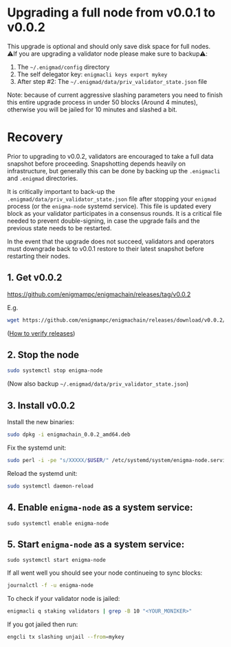# Upgrading a full node from v0.0.1 to v0.0.2

This upgrade is optional and should only save disk space for full nodes.  
:warning:If you are upgrading a validator node please make sure to backup:warning::

1. The `~/.enigmad/config` directory
2. The self delegator key: `enigmacli keys export mykey`
3. After step #2: The `~/.enigmad/data/priv_validator_state.json` file

Note: because of current aggressive slashing parameters you need to finish this entire upgrade process in under 50 blocks (Around 4 minutes), otherwise you will be jailed for 10 minutes and slashed a bit.

# Recovery

Prior to upgrading to v0.0.2, validators are encouraged to take a full data snapshot before proceeding. Snapshotting depends heavily on infrastructure, but generally this can be done by backing up the `.enigmacli` and `.enigmad` directories.

It is critically important to back-up the `.enigmad/data/priv_validator_state.json` file after stopping your `enigmad` process (or the `enigma-node` systemd service). This file is updated every block as your validator participates in a consensus rounds. It is a critical file needed to prevent double-signing, in case the upgrade fails and the previous state needs to be restarted.

In the event that the upgrade does not succeed, validators and operators must downgrade back to v0.0.1 restore to their latest snapshot before restarting their nodes.

## 1. Get v0.0.2

https://github.com/enigmampc/enigmachain/releases/tag/v0.0.2

E.g.

```bash
wget https://github.com/enigmampc/enigmachain/releases/download/v0.0.2/enigmachain_0.0.2_amd64.deb
```

([How to verify releases](/docs/verify-releases.md))

## 2. Stop the node

```bash
sudo systemctl stop enigma-node
```

(Now also backup `~/.enigmad/data/priv_validator_state.json`)

## 3. Install v0.0.2

Install the new binaries:

```bash
sudo dpkg -i enigmachain_0.0.2_amd64.deb
```

Fix the systemd unit:

```bash
sudo perl -i -pe "s/XXXXX/$USER/" /etc/systemd/system/enigma-node.service
```

Reload the systemd unit:

```bash
sudo systemctl daemon-reload
```

## 4. Enable `enigma-node` as a system service:

```
sudo systemctl enable enigma-node
```

## 5. Start `enigma-node` as a system service:

```
sudo systemctl start enigma-node
```

If all went well you should see your node continueing to sync blocks:

```bash
journalctl -f -u enigma-node
```

To check if your validator node is jailed:

```bash
enigmacli q staking validators | grep -B 10 "<YOUR_MONIKER>"
```

If you got jailed then run:

```bash
engcli tx slashing unjail --from=mykey
```
